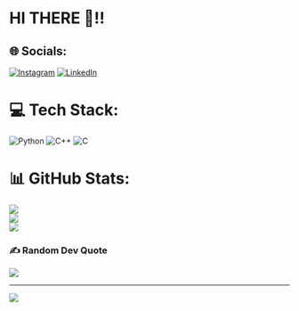 # HI THERE 👋!!
## 🌐 Socials:
[![Instagram](https://img.shields.io/badge/Instagram-%23E4405F.svg?logo=Instagram&logoColor=white)](https://instagram.com/kushal__p__shetty) [![LinkedIn](https://img.shields.io/badge/LinkedIn-%230077B5.svg?logo=linkedin&logoColor=white)](https://linkedin.com/in/in/kushal-p-shetty-243531308) 

# 💻 Tech Stack:
![Python](https://img.shields.io/badge/python-3670A0?style=flat&logo=python&logoColor=ffdd54) ![C++](https://img.shields.io/badge/c++-%2300599C.svg?style=flat&logo=c%2B%2B&logoColor=white) ![C](https://img.shields.io/badge/c-%2300599C.svg?style=flat&logo=c&logoColor=white)
# 📊 GitHub Stats:
![](https://github-readme-stats.vercel.app/api?username=KUSHAL-P-SHETTY&theme=dark&hide_border=false&include_all_commits=false&count_private=false)<br/>
![](https://github-readme-streak-stats.herokuapp.com/?user=KUSHAL-P-SHETTY&theme=dark&hide_border=false)<br/>
![](https://github-readme-stats.vercel.app/api/top-langs/?username=KUSHAL-P-SHETTY&theme=dark&hide_border=false&include_all_commits=false&count_private=false&layout=compact)

### ✍️ Random Dev Quote
![](https://quotes-github-readme.vercel.app/api?type=horizontal&theme=radical)

---
[![](https://visitcount.itsvg.in/api?id=KUSHAL-P-SHETTY&icon=0&color=0)](https://visitcount.itsvg.in)

<!-- Proudly created with GPRM ( https://gprm.itsvg.in ) -->

